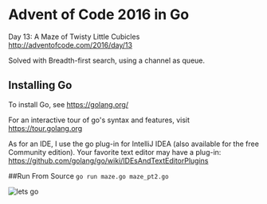 # Advent of Code 2016 in Go
Day 13: A Maze of Twisty Little Cubicles
http://adventofcode.com/2016/day/13

Solved with Breadth-first search, using a channel as queue.

## Installing Go
To install Go, see https://golang.org/

For an interactive tour of go's syntax and features, visit https://tour.golang.org

As for an IDE, I use the go plug-in for IntelliJ IDEA (also available for the free Community edition).
Your favorite text editor may have a plug-in:
https://github.com/golang/go/wiki/IDEsAndTextEditorPlugins

##Run From Source
`go run maze.go maze_pt2.go`


![lets go](http://i.imgur.com/sDBaVEy.png)


